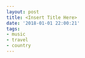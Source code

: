 ```yaml
---
layout: post
title: <Insert Title Here>
date: '2018-01-01 22:00:21'
tags:
- music
- travel
- country
---
```

